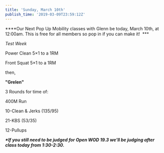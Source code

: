 ```yaml
---
title: 'Sunday, March 10th'
publish_time: '2019-03-09T23:59:12Z'
---
```


***\*Our Next Pop Up Mobility classes with Glenn be today, March 10th,
at 12:00am. This is free for all members so pop in if you can make it!
 ***

*Test Week*

Power Clean 5×1 to a 1RM

Front Squat 5×1 to a 1RM

then,

**"Grelen"**

3 Rounds for time of:

400M Run

10-Clean & Jerks (135/95)

21-KBS (53/35)

12-Pullups

***\*If you still need to be judged for Open WOD 19.3 we'll be judging
after class today from 1:30-2:30.***
